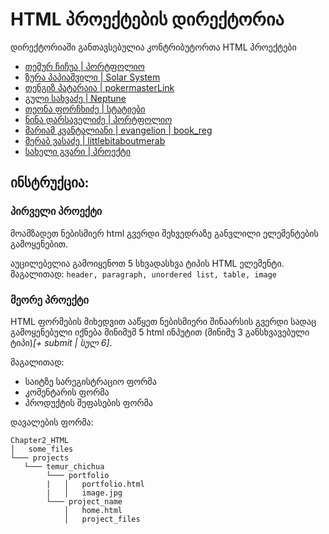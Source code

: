 # HTML პროექტების დირექტორია

დირექტორიაში განთავსებულია კონტრიბუტორთა HTML პროექტები

- [თემურ ჩიჩუა | პორტფოლიო](/Chapter2_HTML/projects/portfolio/Temur_Chichua)
- [ზურა პაპიაშვილი | Solar System](/Chapter2_HTML/projects/Zura_Papiashvili)
- [თენგიზ პატარაია | pokermaster](/Chapter2_HTML/projects/Tengiz_Pataraia)[Link](https://pokermaster.000webhostapp.com/)
- [გული სახვაძე | Neptune](/Chapter2_HTML/projects/Guli_Sakhvadze)
- [თეონა ფორჩხიძე | სტატიები](/Chapter2_HTML/projects/Teona_Porchkhidze)
- [ნინა დარსაველიძე | პორტფოლიო](/Chapter2_HTML/projects/Nina_Darsavelidze)
- [მარიამ კვანტალიანი | evangelion | book_reg](/Chapter2_HTML/projects/mariam_kvantaliani)
- [მერაბ ვასაძე | littlebitaboutmerab ](/Chapter2_HTML/projects/Merab_Vasadze)
- [სახელი გვარი | პროექტი](/მისამართი)


## ინსტრუქცია:

### პირველი პროექტი
მოამზადეთ ნებისმიერ html გვერდი შეხვედრაზე განვლილი ელემენტების გამოყენებით. 

აუცილებელია გამოიყენოთ 5 სხვადასხვა ტიპის HTML ელემენტი.
მაგალითად: ```header, paragraph, unordered list, table, image```

### მეორე პროექტი

HTML ფორმების მიხედვით ააწყეთ ნებისმიერი შინაარსის გვერდი სადაც გამოყენებული იქნება
მინიმუმ 5 html ინპუტით (მინიმუ 3 განსხვავებული ტიპი)_[+ submit | სულ 6]_.

მაგალითად:
- საიტზე სარეგისტრაციო ფორმა
- კომენტარის ფორმა
- პროდუქტის შეფასების ფორმა

დავალების ფორმა:
```
Chapter2_HTML
│   some_files
└─── projects
   └─── temur_chichua
        └─── portfolio
        |   │   portfolio.html
        |   │   image.jpg
        └─── project_name
            │   home.html
            │   project_files    
```
